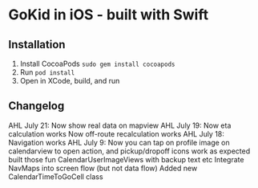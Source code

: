 # GoKid in iOS - built with Swift

## Installation
1. Install CocoaPods `sudo gem install cocoapods`
2. Run `pod install`
3. Open in XCode, build, and run

## Changelog
AHL July 21:
Now show real data on mapview
AHL July 19:
Now eta calculation works
Now off-route recalculation works
AHL July 18:
Navigation works
AHL July 9:
Now you can tap on profile image on calendarview to open action, and pickup/dropoff icons work as expected
built those fun CalendarUserImageViews with backup text etc
Integrate NavMaps into screen flow (but not data flow)
Added new CalendarTimeToGoCell class
